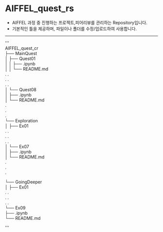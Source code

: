 # AIFFEL_quest_rs
* AIFFEL 과정 중 진행하는 프로젝트,피어리뷰를 관리하는 Repository입니다.
* 기본적인 틀을 제공하며, 파일이나 폴더를 수정/업로드하여 사용합니다.

-----------
'''  
AIFFEL_quest_cr  
├── MainQuest  
│   ├── Quest01  
│   │   ├── .ipynb  
│   │   └── README.md  
.   .  
.	.  
.	.  
│   └── Quest08  
│       ├── .ipynb  
│       └── README.md  
.  
.  
.  
└── Exploration  
│   ├── Ex01  
.   .  
.   .  
.   .  
│   └── Ex07  
│       ├── .ipynb  
│       └── README.md    
.  
.  
.  

└── GoingDeeper  
│   ├── Ex01  
.   .  
.   .  
.   .  
    └── Ex09  
        ├── .ipynb  
        └── README.md    


'''  
